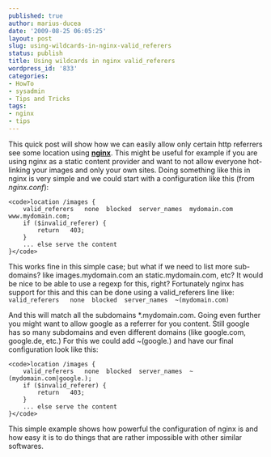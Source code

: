 ```yaml
---
published: true
author: marius-ducea
date: '2009-08-25 06:05:25'
layout: post
slug: using-wildcards-in-nginx-valid_referers
status: publish
title: Using wildcards in nginx valid_referers
wordpress_id: '833'
categories:
- HowTo
- sysadmin
- Tips and Tricks
tags:
- nginx
- tips
---
```


This quick post will show how we can easily allow only certain http referrers see some location using [**nginx**](http://nginx.net/). This might be useful for example if you are using nginx as a static content provider and want to not allow everyone hot-linking your images and only your own sites. Doing something like this in nginx is very simple and we could start with a configuration like this (from _nginx.conf_):

    
    <code>location /images {
    	valid_referers   none  blocked  server_names  mydomain.com www.mydomain.com;
    	if ($invalid_referer) {
    		return   403;
    	}
    	... else serve the content
    }</code>


This works fine in this simple case; but what if we need to list more sub-domains? like images.mydomain.com an static.mydomain.com, etc? It would be nice to be able to use a regexp for this, right? Fortunately nginx has support for this and this can be done using a valid_referers line like:
`valid_referers   none  blocked  server_names  ~(mydomain.com)`

And this will match all the subdomains *.mydomain.com. Going even further you might want to allow google as a referrer for you content. Still google has so many subdomains and even different domains (like google.com, google.de, etc.) For this we could add ~(google.) and have our final configuration look like this:

    
    <code>location /images {
    	valid_referers   none  blocked  server_names  ~(mydomain.com|google.);
    	if ($invalid_referer) {
    		return   403;
    	}
    	... else serve the content
    }</code>


This simple example shows how powerful the configuration of nginx is and how easy it is to do things that are rather impossible with other similar softwares.

